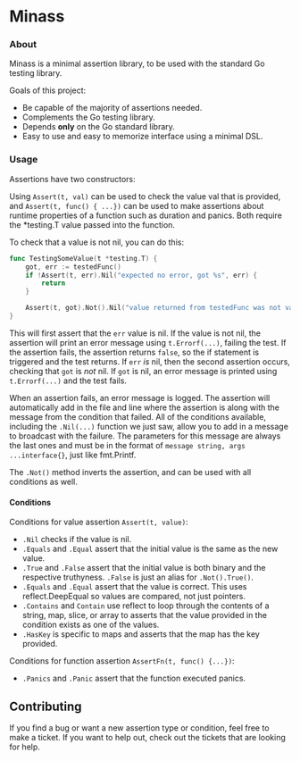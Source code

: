 # Minass

### About
Minass is a minimal assertion library, to be used with the standard Go testing
library.

Goals of this project:

- Be capable of the majority of assertions needed.
- Complements the Go testing library.
- Depends **only** on the Go standard library.
- Easy to use and easy to memorize interface using a minimal DSL.

### Usage

Assertions have two constructors: 

Using `Assert(t, val)` can be used to check the value val that is provided, and
`Assert(t, func() { ...})` can be used to make assertions about runtime
properties of a function such as duration and panics. Both require the
*testing.T value passed into the function.

To check that a value is not nil, you can do this:
```go
func TestingSomeValue(t *testing.T) {
    got, err := testedFunc()
    if !Assert(t, err).Nil("expected no error, got %s", err) {
        return
    }

    Assert(t, got).Not().Nil("value returned from testedFunc was not valid")
}
```

This will first assert that the `err` value is nil. If the value is not nil, the
assertion will print an error message using `t.Errorf(...)`, failing the test.
If the assertion fails, the assertion returns `false`, so the if statement is
triggered and the test returns. If `err` _is_ nil, then the second assertion
occurs, checking that `got` is _not_ nil. If `got` is nil, an error message is
printed using `t.Errorf(...)` and the test fails.

When an assertion fails, an error message is logged. The assertion will
automatically add in the file and line where the assertion is along with the
message from the condition that failed. All of the conditions available,
including the `.Nil(...)` function we just saw, allow you to add in a message to
broadcast with the failure. The parameters for this message are always the last
ones and must be in the format of `message string, args ...interface{}`, just
like fmt.Printf.

The `.Not()` method inverts the assertion, and can be used with all conditions
as well.

#### Conditions

Conditions for value assertion `Assert(t, value)`:
- `.Nil` checks if the value is nil.
- `.Equals` and `.Equal` assert that the initial value is the same as the new
  value.
- `.True` and `.False` assert that the initial value is both binary and the
  respective truthyness. `.False` is just an alias for `.Not().True()`.
- `.Equals` and `.Equal` assert that the value is correct. This uses
  reflect.DeepEqual so values are compared, not just pointers.
- `.Contains` and `Contain` use reflect to loop through the contents of a
  string, map, slice, or array to asserts that the value provided in the
  condition exists as one of the values.
- `.HasKey` is specific to maps and asserts that the map has the key provided.

Conditions for function assertion `AssertFn(t, func() {...})`:
- `.Panics` and `.Panic` assert that the function executed panics.

## Contributing
If you find a bug or want a new assertion type or condition, feel free to make a
ticket. If you want to help out, check out the tickets that are looking for
help.